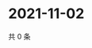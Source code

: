 # 2021-11-02

共 0 条

<!-- BEGIN WEIBO -->
<!-- 最后更新时间 Tue Nov 02 2021 23:12:01 GMT+0800 (China Standard Time) -->

<!-- END WEIBO -->
